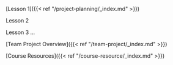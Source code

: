 [Lesson 1]({{< ref "/project-planning/_index.md" >}})

Lesson 2

Lesson 3
...

[Team Project Overview]({{< ref "/team-project/_index.md" >}})

[Course Resources]({{< ref "/course-resource/_index.md" >}})

